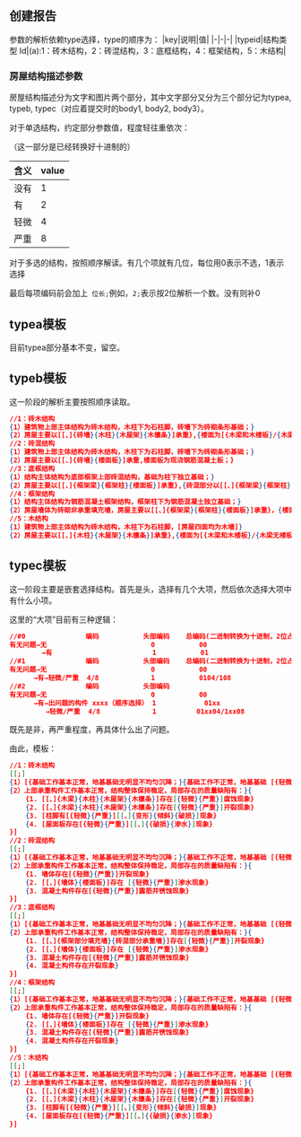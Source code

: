 ## 创建报告

参数的解析依赖type选择，type的顺序为：
|key|说明|值|
|-|-|-|
|typeid|结构类型 Id|(a):1：砖木结构，2：砖混结构，3：底框结构，4：框架结构，5：木结构|

### 房屋结构描述参数

房屋结构描述分为文字和图片两个部分，其中文字部分又分为三个部分记为typea, typeb, typec（对应着提交时的body1, body2,  body3）。

对于单选结构，约定部分参数值，程度轻往重依次：

（这一部分是已经转换好十进制的）

| 含义 | value |
| ---- | ----- |
| 没有 | 1     |
| 有   | 2     |
| 轻微 | 4     |
| 严重 | 8     |

对于多选的结构，按照顺序解读。有几个项就有几位，每位用0表示不选，1表示选择

最后每项编码前会加上` 位长;`例如，`2;`表示按2位解析一个数。没有则补0

## typea模板

目前typea部分基本不变，留空。

## typeb模板

这一阶段的解析主要按照顺序读取。

```json
//1：砖木结构
{1）建筑物上部主体结构为砖木结构，木柱下为石柱脚，砖墙下为砖砌条形基础；}
{2）房屋主要以[[、]{砖墙}{木柱}{木屋架}{木檩条}]承重},{楼面为[{木梁和木楼板}/{木梁无楼板}]}，{屋面为木檩条挂小青瓦。}
//2：砖混结构
{1）建筑物上部主体结构为砖木结构，木柱下为石柱脚，砖墙下为砖砌条形基础；}
{2）房屋主要以[[、]{砖墙}{楼面板}]承重,楼面板为现浇钢筋混凝土板；}
//3：底框结构
{1）结构主体结构为底部框架上部砖混结构，基础为柱下独立基础；}
{2）房屋主要以[[、]{框架梁}{框架柱}{楼面板}]承重},{砖混部分以[[、]{框架梁}{框架柱}{楼面板}]承重}，{楼面板为现浇钢筋混凝土板。}
//4：框架结构
{1）结构主体结构为钢筋混凝土框架结构，框架柱下为钢筋混凝土独立基础；}
{2）房屋墙体为砖砌非承重填充墙，房屋主要以[[、]{框架梁}{框架柱}{楼面板}]承重}，{楼面板为现浇钢筋混凝土板。}
//5：木结构
{1）建筑物上部主体结构为砖木结构，木柱下为石柱脚，[房屋四面均为木墙]}
{2）房屋主要以[[、]{木柱}{木屋架}{木檩条}]承重},{楼面为[{木梁和木楼板}/{木梁无楼板}]}，{屋面为木檩条挂小青瓦。}
```

## typec模板

这一阶段主要是嵌套选择结构。首先是头，选择有几个大项，然后依次选择大项中有什么小项。

这里的“大项”目前有三种逻辑：

```json
//#0			   编码 	 		头部编码	总编码(二进制转换为十进制，2位占位)
有无问题→无							0 			00
		→有						   1		   01
//#1			   编码 	 		头部编码	总编码(二进制转换为十进制，2位占位)
有无问题→无							0 			00
	  →有→轻微/严重  4/8				1			0104/108
//#2			   编码 	 		头部编码
有无问题→无							0 			00
	  →有→出问题的构件 xxxx（顺序选择） 1			01xx
		 →轻微/严重  4/8			 1			01xx04/1xx08
```

既先是非，再严重程度，再具体什么出了问题。

由此，模板：

```json
//1：砖木结构
[[;]
{1）[{基础工作基本正常，地基基础无明显不均匀沉降；}{基础工作不正常，地基基础 [{轻微}{严重}]沉降；}]}
{2）上部承重构件工作基本正常，结构整体保持稳定，局部存在的质量缺陷有：}{
    {1. [[、]{木梁}{木柱}{木屋架}{木檩条}]存在[{轻微}{严重}]腐蚀现象}
 	{2. [[、]{木梁}{木柱}{木屋架}{木檩条}]存在[{轻微}{严重}]开裂现象}
	{3. [柱脚有[{轻微}{严重}][[、]{变形}{倾斜}{破损}]现象}
   	{4. [屋面板存在[{轻微}{严重}][[、]{{破损}{渗水}]现象}
}]
//2：砖混结构
[[;]
{1）[{基础工作基本正常，地基基础无明显不均匀沉降；}{基础工作不正常，地基基础 [{轻微}{严重}]沉降；}]}
{2）上部承重构件工作基本正常，结构整体保持稳定，局部存在的质量缺陷有：}{
    {1. 墙体存在[{轻微}{严重}]开裂现象}
 	{2. [[、]{墙体}{楼面板}]存在 [{轻微}{严重}]渗水现象}
	{3. 混凝土构件存在[{轻微}{严重}]露筋并锈蚀现象}
}]
//3：底框结构
[[;]
{1）[{基础工作基本正常，地基基础无明显不均匀沉降；}{基础工作不正常，地基基础 [{轻微}{严重}]沉降；}]}
{2）上部承重构件工作基本正常，结构整体保持稳定，局部存在的质量缺陷有：}{
    {1. [[、]{框架部分填充墙}{砖混部分承重墙}]存在[{轻微}{严重}]开裂现象}
 	{2. [[、]{墙体}{楼面板}]存在 [{轻微}{严重}]渗水现象}
	{3. 混凝土构件存在[{轻微}{严重}]露筋并锈蚀现象}
	{4. 混凝土构件存在开裂现象}
}]
//4：框架结构
[[;]
{1）[{基础工作基本正常，地基基础无明显不均匀沉降；}{基础工作不正常，地基基础 [{轻微}{严重}]沉降；}]}
{2）上部承重构件工作基本正常，结构整体保持稳定，局部存在的质量缺陷有：}{
    {1. 墙体存在[{轻微}{严重}]开裂现象}
	{2. [[、]{墙体}{楼面板}]存在 [{轻微}{严重}]渗水现象}
	{3. 混凝土构件存在[{轻微}{严重}]露筋并锈蚀现象}
	{4. 混凝土构件存在开裂现象}
}]
//5：木结构
[[;]
{1）[{基础工作基本正常，地基基础无明显不均匀沉降；}{基础工作不正常，地基基础 [{轻微}{严重}]沉降；}]}
{2）上部承重构件工作基本正常，结构整体保持稳定，局部存在的质量缺陷有：}{
    {1. [[、]{木梁}{木柱}{木屋架}{木檩条}]存在[{轻微}{严重}]腐蚀现象}
 	{2. [[、]{木梁}{木柱}{木屋架}{木檩条}]存在[{轻微}{严重}]开裂现象}
	{3. [柱脚有[{轻微}{严重}][[、]{变形}{倾斜}{破损}]现象}
   	{4. [屋面板存在[{轻微}{严重}][[、]{{破损}{渗水}]现象}
}]
```
